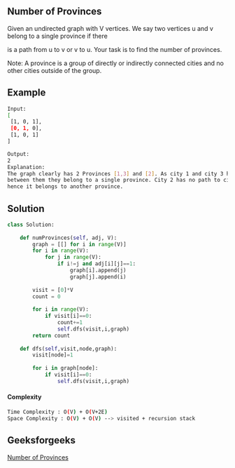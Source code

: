 ## Number of Provinces
Given an undirected graph with V vertices. We say two vertices u and v belong to a single province if there 

is a path from u to v or v to u. Your task is to find the number of provinces.

Note: A province is a group of directly or indirectly connected cities and no other cities outside of the group.

## Example 

```bash
Input:
[
 [1, 0, 1],
 [0, 1, 0],
 [1, 0, 1]
]

Output:
2
Explanation:
The graph clearly has 2 Provinces [1,3] and [2]. As city 1 and city 3 has a path 
between them they belong to a single province. City 2 has no path to city 1 or city 3 
hence it belongs to another province.
```


## Solution

```python
class Solution:
    
    def numProvinces(self, adj, V):
        graph = [[] for i in range(V)]
        for i in range(V):
            for j in range(V):
                if i!=j and adj[i][j]==1:
                    graph[i].append(j)
                    graph[j].append(i)
                    
        visit = [0]*V
        count = 0
        
        for i in range(V):
            if visit[i]==0:
                count+=1
                self.dfs(visit,i,graph)
        return count
                
    def dfs(self,visit,node,graph):
        visit[node]=1
        
        for i in graph[node]:
            if visit[i]==0:
                self.dfs(visit,i,graph)
```
#### Complexity
```bash
Time Complexity : O(V) + O(V+2E)
Space Complexity : O(V) + O(V) --> visited + recursion stack
```
## Geeksforgeeks
[Number of Provinces](https://practice.geeksforgeeks.org/problems/number-of-provinces/1)
